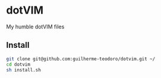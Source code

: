 # dotVIM

My humble dotVIM files

## Install
``` bash
git clone git@github.com:guilherme-teodoro/dotvim.git ~/
cd dotvim
sh install.sh
```
